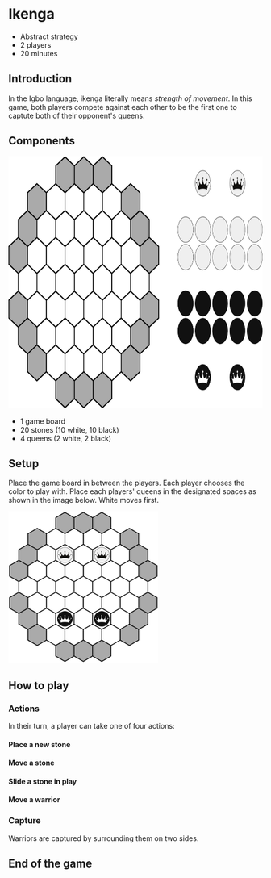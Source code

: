 # Ikenga
* Abstract strategy
* 2 players
* 20 minutes
## Introduction
In the Igbo language, ikenga literally means _strength of movement_. In this game, both players compete against each other to be the first one to captute both of their opponent's queens.
## Components
<img src="components.png" alt="Game components" height="500"/>

* 1 game board
* 20 stones (10 white, 10 black)
* 4 queens (2 white, 2 black)
## Setup
Place the game board in between the players. Each player chooses the color to play with. Place each players' queens in the designated spaces as shown in the image below. White moves first.

<img src="initial.png" alt="Initial setup" height="300"/>

## How to play
### Actions
In their turn, a player can take one of four actions:
#### Place a new stone
#### Move a stone
#### Slide a stone in play
#### Move a warrior

### Capture
Warriors are captured by surrounding them on two sides.
## End of the game
